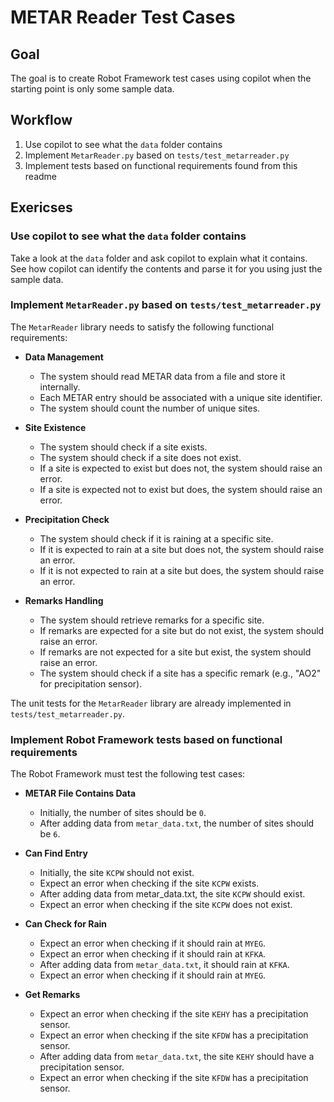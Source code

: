 # METAR Reader Test Cases

## Goal

The goal is to create Robot Framework test cases using copilot when the starting point is
only some sample data.

## Workflow

1. Use copilot to see what the `data` folder contains
2. Implement `MetarReader.py` based on `tests/test_metarreader.py`
3. Implement tests based on functional requirements found from this readme

## Exericses

### Use copilot to see what the `data` folder contains

Take a look at the `data` folder and ask copilot to explain what it contains. See how
copilot can identify the contents and parse it for you using just the sample data.

### Implement `MetarReader.py` based on `tests/test_metarreader.py`

The `MetarReader` library needs to satisfy the following functional requirements:

- **Data Management**
  - The system should read METAR data from a file and store it internally.
  - Each METAR entry should be associated with a unique site identifier.
  - The system should count the number of unique sites.

- **Site Existence**
  - The system should check if a site exists.
  - The system should check if a site does not exist.
  - If a site is expected to exist but does not, the system should raise an error.
  - If a site is expected not to exist but does, the system should raise an error.

- **Precipitation Check**
  - The system should check if it is raining at a specific site.
  - If it is expected to rain at a site but does not, the system should raise an error.
  - If it is not expected to rain at a site but does, the system should raise an error.

- **Remarks Handling**
  - The system should retrieve remarks for a specific site.
  - If remarks are expected for a site but do not exist, the system should raise an error.
  - If remarks are not expected for a site but exist, the system should raise an error.
  - The system should check if a site has a specific remark (e.g., "AO2" for precipitation sensor).

The unit tests for the `MetarReader` library are already implemented in
`tests/test_metarreader.py`.

### Implement Robot Framework tests based on functional requirements

The Robot Framework must test the following test cases:

- **METAR File Contains Data**
  - Initially, the number of sites should be `0`.
  - After adding data from `metar_data.txt`, the number of sites should be `6`.

- **Can Find Entry**
  - Initially, the site `KCPW` should not exist.
  - Expect an error when checking if the site `KCPW` exists.
  - After adding data from metar_data.txt, the site `KCPW` should exist.
  - Expect an error when checking if the site `KCPW` does not exist.

- **Can Check for Rain**
  - Expect an error when checking if it should rain at `MYEG`.
  - Expect an error when checking if it should rain at `KFKA`.
  - After adding data from `metar_data.txt`, it should rain at `KFKA`.
  - Expect an error when checking if it should rain at `MYEG`.

- **Get Remarks**
  - Expect an error when checking if the site `KEHY` has a precipitation sensor.
  - Expect an error when checking if the site `KFDW` has a precipitation sensor.
  - After adding data from `metar_data.txt`, the site `KEHY` should have a   precipitation sensor.
  - Expect an error when checking if the site `KFDW` has a precipitation sensor.
